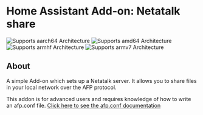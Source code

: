 # Home Assistant Add-on: Netatalk share
![Supports aarch64 Architecture](https://img.shields.io/badge/aarch64-yes-green.svg) ![Supports amd64 Architecture](https://img.shields.io/badge/amd64-yes-green.svg) ![Supports armhf Architecture](https://img.shields.io/badge/armhf-yes-green.svg) ![Supports armv7 Architecture](https://img.shields.io/badge/armv7-yes-green.svg)

## About

A simple Add-on which sets up a Netatalk server.
It allows you to share files in your local network over the AFP protocol.

This addon is for advanced users and requires knowledge of how to write an afp.conf file.
[Click here to see the afp.conf documentation](https://netatalk.sourceforge.io/3.1/htmldocs/afp.conf.5.html)
